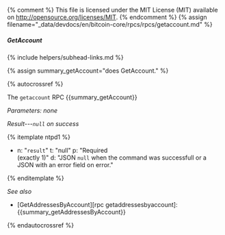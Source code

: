 {% comment %}
This file is licensed under the MIT License (MIT) available on
http://opensource.org/licenses/MIT.
{% endcomment %}
{% assign filename="_data/devdocs/en/bitcoin-core/rpcs/rpcs/getaccount.md" %}

##### GetAccount
{% include helpers/subhead-links.md %}

{% assign summary_getAccount="does GetAccount." %}

{% autocrossref %}

The `getaccount` RPC {{summary_getAccount}}

*Parameters: none*

*Result---`null` on success*

{% itemplate ntpd1 %}
- n: "`result`"
  t: "null"
  p: "Required<br>(exactly 1)"
  d: "JSON `null` when the command was successfull or a JSON with an error field on error."

{% enditemplate %}

*See also*

* [GetAddressesByAccount][rpc getaddressesbyaccount]: {{summary_getAddressesByAccount}}

{% endautocrossref %}
